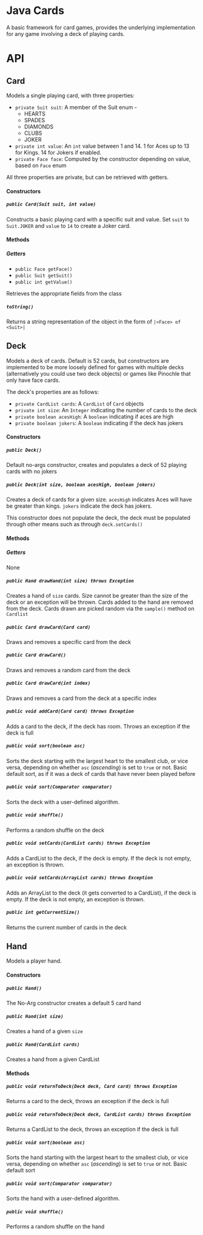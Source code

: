 # Java Cards

A basic framework for card games, provides the underlying implementation for any game involving a deck of playing cards.

# API

## Card

Models a single playing card, with three properties:

- `private Suit suit`: A member of the Suit enum -
   - HEARTS
   - SPADES
   - DIAMONDS
   - CLUBS
   - JOKER
- `private int value`: An `int` value between 1 and 14.  1 for Aces up to 13 for Kings.  14 for Jokers if enabled.
- `private Face face`: Computed by the constructor depending on value, based on `Face` enum

All three properties are private, but can be retrieved with getters.

#### Constructors

##### `public Card(Suit suit, int value)`

Constructs a basic playing card with a specific suit and value.  Set `suit` to `Suit.JOKER` and `value` to `14` to create a Joker card.

#### Methods

##### Getters
- `public Face getFace()`
- `public Suit getSuit()`
- `public int getValue()`

Retrieves the appropriate fields from the class

##### `toString()`

Returns a string representation of the object in the form of `|<Face> of <Suit>|`

## Deck

Models a deck of cards.  Default is 52 cards, but constructors are implemented to be more loosely defined for games with multiple decks (alternatively you could use two deck objects) or games like Pinochle that only have face cards.

The deck's properties are as follows:
- `private CardList cards`: A `CardList` of `Card` objects
- `private int size`: An `Integer` indicating the number of cards to the deck
- `private boolean acesHigh`: A `boolean` indicating if aces are high
- `private boolean jokers`: A `boolean` indicating if the deck has jokers

#### Constructors

##### `public Deck()`

Default no-args constructor, creates and populates a deck of 52 playing cards with no jokers

##### `public Deck(int size, boolean acesHigh, boolean jokers)`

Creates a deck of cards for a given size.  `acesHigh` indicates Aces will have be greater than kings.  `jokers` indicate the deck has jokers.

This constructor does not populate the deck, the deck must be populated through other means such as through `deck.setCards()`

#### Methods

##### Getters
None

##### `public Hand drawHand(int size) throws Exception`

Creates a hand of `size` cards.  Size cannot be greater than the size of the deck or an exception will be thrown.  Cards added to the hand are removed from the deck.  Cards drawn are picked random via the `sample()` method on `Cardlist`

##### `public Card drawCard(Card card)`

Draws and removes a specific card from the deck

##### `public Card drawCard()`

Draws and removes a random card from the deck

##### `public Card drawCard(int index)`

Draws and removes a card from the deck at a specific index

##### `public void addCard(Card card) throws Exception`

Adds a card to the deck, if the deck has room.  Throws an exception if the deck is full

##### `public void sort(boolean asc)`

Sorts the deck starting with the largest heart to the smallest club, or vice versa, depending on whether `asc` (_ascending_) is set to `true` or not.  Basic default sort, as if it was a deck of cards that have never been played before

##### `public void sort(Comparator comparator)`

Sorts the deck with a user-defined algorithm.

##### `public void shuffle()`

Performs a random shuffle on the deck

##### `public void setCards(CardList cards) throws Exception`

Adds a CardList to the deck, if the deck is empty.  If the deck is not empty, an exception is thrown.

##### `public void setCards(ArrayList cards) throws Exception`

Adds an ArrayList to the deck (it gets converted to a CardList), if the deck is empty.  If the deck is not empty, an exception is thrown.

##### `public int getCurrentSize()`

Returns the current number of cards in the deck

## Hand

Models a player hand.

#### Constructors

##### `public Hand()`

The No-Arg constructor creates a default 5 card hand

##### `public Hand(int size)`

Creates a hand of a given `size`

##### `public Hand(CardList cards)`

Creates a hand from a given CardList

#### Methods

##### `public void returnToDeck(Deck deck, Card card) throws Exception`

Returns a card to the deck, throws an exception if the deck is full

##### `public void returnToDeck(Deck deck, CardList cards) throws Exception`

Returns a CardList to the deck, throws an exception if the deck is full

##### `public void sort(boolean asc)`

Sorts the hand starting with the largest heart to the smallest club, or vice versa, depending on whether `asc` (_ascending_) is set to `true` or not.  Basic default sort

##### `public void sort(Comparator comparator)`

Sorts the hand with a user-defined algorithm.

##### `public void shuffle()`

Performs a random shuffle on the hand
